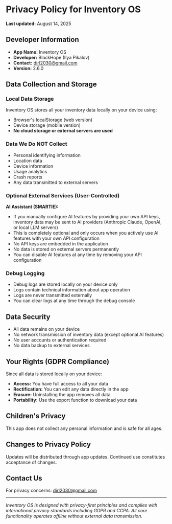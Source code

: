 # Privacy Policy for Inventory OS

**Last updated:** August 14, 2025

## Developer Information
- **App Name:** Inventory OS
- **Developer:** BlackHope (Ilya Pikalov)
- **Contact:** dirl2030@gmail.com
- **Version:** 2.6.0

## Data Collection and Storage

### Local Data Storage
Inventory OS stores all your inventory data locally on your device using:
- Browser's localStorage (web version)
- Device storage (mobile version)
- **No cloud storage or external servers are used**

### Data We Do NOT Collect
- Personal identifying information
- Location data
- Device information
- Usage analytics
- Crash reports
- Any data transmitted to external servers

### Optional External Services (User-Controlled)
**AI Assistant (SMARTIE):** 
- If you manually configure AI features by providing your own API keys, inventory data may be sent to AI providers (Anthropic Claude, OpenAI, or local LLM servers)
- This is completely optional and only occurs when you actively use AI features with your own API configuration
- No API keys are embedded in the application
- No data is stored on external servers permanently
- You can disable AI features at any time by removing your API configuration

### Debug Logging
- Debug logs are stored locally on your device only
- Logs contain technical information about app operation
- Logs are never transmitted externally
- You can clear logs at any time through the debug console

## Data Security
- All data remains on your device
- No network transmission of inventory data (except optional AI features)
- No user accounts or authentication required
- No data backup to external services

## Your Rights (GDPR Compliance)
Since all data is stored locally on your device:
- **Access:** You have full access to all your data
- **Rectification:** You can edit any data directly in the app
- **Erasure:** Uninstalling the app removes all data
- **Portability:** Use the export function to download your data

## Children's Privacy
This app does not collect any personal information and is safe for all ages.

## Changes to Privacy Policy
Updates will be distributed through app updates. Continued use constitutes acceptance of changes.

## Contact Us
For privacy concerns: dirl2030@gmail.com

---
*Inventory OS is designed with privacy-first principles and complies with international privacy standards including GDPR and CCPA. All core functionality operates offline without external data transmission.*